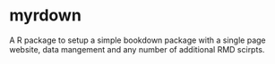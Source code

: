 # myrdown
A R package to setup a simple bookdown package with a single page website, data mangement and any number of additional RMD scirpts.

